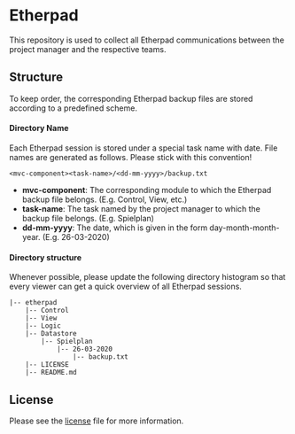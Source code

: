 # Etherpad
This repository is used to collect all Etherpad communications between the project manager and the respective teams.

## Structure
To keep order, the corresponding Etherpad backup files are stored according to a predefined scheme.

#### Directory Name
Each Etherpad session is stored under a special task name with date. File names are generated as follows. Please stick with this convention!

```<mvc-component><task-name>/<dd-mm-yyyy>/backup.txt```

- **mvc-component**: The corresponding module to which the Etherpad backup file belongs. (E.g. Control, View, etc.)
- **task-name**: The task named by the project manager to which the backup file belongs. (E.g. Spielplan)
- **dd-mm-yyyy**: The date, which is given in the form day-month-month-year. (E.g. 26-03-2020)

#### Directory structure
Whenever possible, please update the following directory histogram so that every viewer can get a quick overview of all Etherpad sessions.

```
|-- etherpad
    |-- Control
    |-- View
    |-- Logic
    |-- Datastore
        |-- Spielplan
            |-- 26-03-2020
                |-- backup.txt
    |-- LICENSE
    |-- README.md
```

## License
Please see the [license](https://github.com/PowerGrid/etherpad/blob/master/LICENSE) file for more information.
